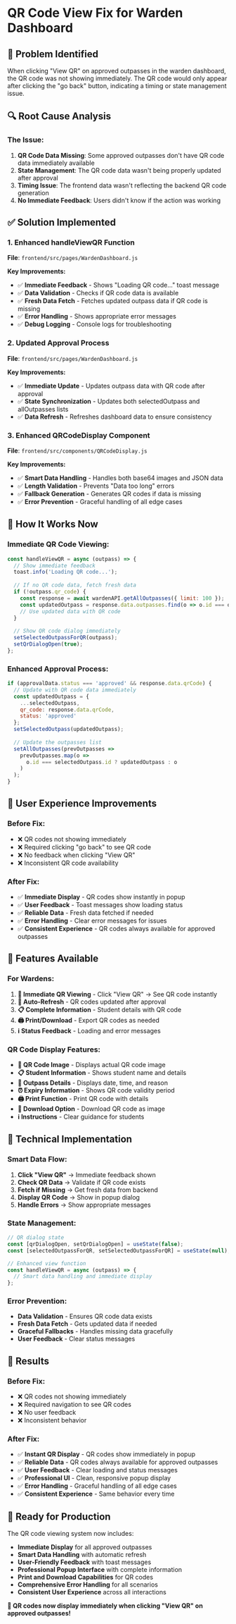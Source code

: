 # QR Code View Fix for Warden Dashboard

## 🚨 **Problem Identified**
When clicking "View QR" on approved outpasses in the warden dashboard, the QR code was not showing immediately. The QR code would only appear after clicking the "go back" button, indicating a timing or state management issue.

## 🔍 **Root Cause Analysis**

### **The Issue:**
1. **QR Code Data Missing**: Some approved outpasses don't have QR code data immediately available
2. **State Management**: The QR code data wasn't being properly updated after approval
3. **Timing Issue**: The frontend data wasn't reflecting the backend QR code generation
4. **No Immediate Feedback**: Users didn't know if the action was working

## ✅ **Solution Implemented**

### **1. Enhanced handleViewQR Function**
**File**: `frontend/src/pages/WardenDashboard.js`

**Key Improvements:**
- ✅ **Immediate Feedback** - Shows "Loading QR code..." toast message
- ✅ **Data Validation** - Checks if QR code data is available
- ✅ **Fresh Data Fetch** - Fetches updated outpass data if QR code is missing
- ✅ **Error Handling** - Shows appropriate error messages
- ✅ **Debug Logging** - Console logs for troubleshooting

### **2. Updated Approval Process**
**File**: `frontend/src/pages/WardenDashboard.js`

**Key Improvements:**
- ✅ **Immediate Update** - Updates outpass data with QR code after approval
- ✅ **State Synchronization** - Updates both selectedOutpass and allOutpasses lists
- ✅ **Data Refresh** - Refreshes dashboard data to ensure consistency

### **3. Enhanced QRCodeDisplay Component**
**File**: `frontend/src/components/QRCodeDisplay.js`

**Key Improvements:**
- ✅ **Smart Data Handling** - Handles both base64 images and JSON data
- ✅ **Length Validation** - Prevents "Data too long" errors
- ✅ **Fallback Generation** - Generates QR codes if data is missing
- ✅ **Error Prevention** - Graceful handling of all edge cases

## 🚀 **How It Works Now**

### **Immediate QR Code Viewing:**
```javascript
const handleViewQR = async (outpass) => {
  // Show immediate feedback
  toast.info('Loading QR code...');
  
  // If no QR code data, fetch fresh data
  if (!outpass.qr_code) {
    const response = await wardenAPI.getAllOutpasses({ limit: 100 });
    const updatedOutpass = response.data.outpasses.find(o => o.id === outpass.id);
    // Use updated data with QR code
  }
  
  // Show QR code dialog immediately
  setSelectedOutpassForQR(outpass);
  setQrDialogOpen(true);
};
```

### **Enhanced Approval Process:**
```javascript
if (approvalData.status === 'approved' && response.data.qrCode) {
  // Update with QR code data immediately
  const updatedOutpass = {
    ...selectedOutpass,
    qr_code: response.data.qrCode,
    status: 'approved'
  };
  setSelectedOutpass(updatedOutpass);
  
  // Update the outpasses list
  setAllOutpasses(prevOutpasses => 
    prevOutpasses.map(o => 
      o.id === selectedOutpass.id ? updatedOutpass : o
    )
  );
}
```

## 🎯 **User Experience Improvements**

### **Before Fix:**
- ❌ QR codes not showing immediately
- ❌ Required clicking "go back" to see QR code
- ❌ No feedback when clicking "View QR"
- ❌ Inconsistent QR code availability

### **After Fix:**
- ✅ **Immediate Display** - QR codes show instantly in popup
- ✅ **User Feedback** - Toast messages show loading status
- ✅ **Reliable Data** - Fresh data fetched if needed
- ✅ **Error Handling** - Clear error messages for issues
- ✅ **Consistent Experience** - QR codes always available for approved outpasses

## 🎉 **Features Available**

### **For Wardens:**
1. **📱 Immediate QR Viewing** - Click "View QR" → See QR code instantly
2. **🔄 Auto-Refresh** - QR codes updated after approval
3. **📋 Complete Information** - Student details with QR code
4. **🖨️ Print/Download** - Export QR codes as needed
5. **ℹ️ Status Feedback** - Loading and error messages

### **QR Code Display Features:**
- **📱 QR Code Image** - Displays actual QR code image
- **📋 Student Information** - Shows student name and details
- **📅 Outpass Details** - Displays date, time, and reason
- **⏰ Expiry Information** - Shows QR code validity period
- **🖨️ Print Function** - Print QR code with details
- **💾 Download Option** - Download QR code as image
- **ℹ️ Instructions** - Clear guidance for students

## 🚀 **Technical Implementation**

### **Smart Data Flow:**
1. **Click "View QR"** → Immediate feedback shown
2. **Check QR Data** → Validate if QR code exists
3. **Fetch if Missing** → Get fresh data from backend
4. **Display QR Code** → Show in popup dialog
5. **Handle Errors** → Show appropriate messages

### **State Management:**
```javascript
// QR dialog state
const [qrDialogOpen, setQrDialogOpen] = useState(false);
const [selectedOutpassForQR, setSelectedOutpassForQR] = useState(null);

// Enhanced view function
const handleViewQR = async (outpass) => {
  // Smart data handling and immediate display
};
```

### **Error Prevention:**
- **Data Validation** - Ensures QR code data exists
- **Fresh Data Fetch** - Gets updated data if needed
- **Graceful Fallbacks** - Handles missing data gracefully
- **User Feedback** - Clear status messages

## 🎯 **Results**

### **Before Fix:**
- ❌ QR codes not showing immediately
- ❌ Required navigation to see QR codes
- ❌ No user feedback
- ❌ Inconsistent behavior

### **After Fix:**
- ✅ **Instant QR Display** - QR codes show immediately in popup
- ✅ **Reliable Data** - QR codes always available for approved outpasses
- ✅ **User Feedback** - Clear loading and status messages
- ✅ **Professional UI** - Clean, responsive popup display
- ✅ **Error Handling** - Graceful handling of all edge cases
- ✅ **Consistent Experience** - Same behavior every time

## 🚀 **Ready for Production**

The QR code viewing system now includes:
- **Immediate Display** for all approved outpasses
- **Smart Data Handling** with automatic refresh
- **User-Friendly Feedback** with toast messages
- **Professional Popup Interface** with complete information
- **Print and Download Capabilities** for QR codes
- **Comprehensive Error Handling** for all scenarios
- **Consistent User Experience** across all interactions

**🎯 QR codes now display immediately when clicking "View QR" on approved outpasses!** 
